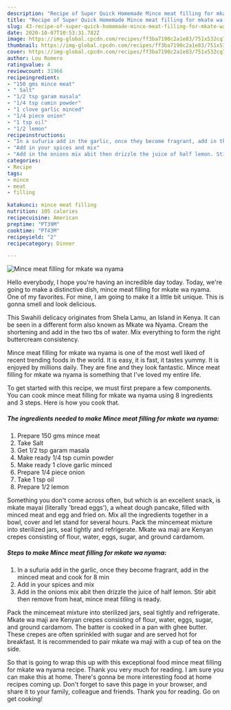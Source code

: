 ```yaml
---
description: "Recipe of Super Quick Homemade Mince meat filling for mkate wa nyama"
title: "Recipe of Super Quick Homemade Mince meat filling for mkate wa nyama"
slug: 43-recipe-of-super-quick-homemade-mince-meat-filling-for-mkate-wa-nyama
date: 2020-10-07T10:53:31.782Z
image: https://img-global.cpcdn.com/recipes/ff3ba7190c2a1e83/751x532cq70/mince-meat-filling-for-mkate-wa-nyama-recipe-main-photo.jpg
thumbnail: https://img-global.cpcdn.com/recipes/ff3ba7190c2a1e83/751x532cq70/mince-meat-filling-for-mkate-wa-nyama-recipe-main-photo.jpg
cover: https://img-global.cpcdn.com/recipes/ff3ba7190c2a1e83/751x532cq70/mince-meat-filling-for-mkate-wa-nyama-recipe-main-photo.jpg
author: Lou Romero
ratingvalue: 4
reviewcount: 31966
recipeingredient:
- "150 gms mince meat"
- " Salt"
- "1/2 tsp garam masala"
- "1/4 tsp cumin powder"
- "1 clove garlic minced"
- "1/4 piece onion"
- "1 tsp oil"
- "1/2 lemon"
recipeinstructions:
- "In a sufuria add in the garlic, once they become fragrant, add in the minced meat and cook for 8 min"
- "Add in your spices and mix"
- "Add in the onions mix abit then drizzle the juice of half lemon. Stir abit then remove from heat, mince meat filling is ready."
categories:
- Recipe
tags:
- mince
- meat
- filling

katakunci: mince meat filling 
nutrition: 105 calories
recipecuisine: American
preptime: "PT39M"
cooktime: "PT43M"
recipeyield: "2"
recipecategory: Dinner

---
```



![Mince meat filling for mkate wa nyama](https://img-global.cpcdn.com/recipes/ff3ba7190c2a1e83/751x532cq70/mince-meat-filling-for-mkate-wa-nyama-recipe-main-photo.jpg)

Hello everybody, I hope you're having an incredible day today. Today, we're going to make a distinctive dish, mince meat filling for mkate wa nyama. One of my favorites. For mine, I am going to make it a little bit unique. This is gonna smell and look delicious.

This Swahili delicacy originates from Shela Lamu, an Island in Kenya. It can be seen in a different form also known as Mkate wa Nyama. Cream the shortening and add in the two tbs of water. Mix everything to form the right buttercream consistency.

Mince meat filling for mkate wa nyama is one of the most well liked of recent trending foods in the world. It is easy, it is fast, it tastes yummy. It is enjoyed by millions daily. They are fine and they look fantastic. Mince meat filling for mkate wa nyama is something that I've loved my entire life.


To get started with this recipe, we must first prepare a few components. You can cook mince meat filling for mkate wa nyama using 8 ingredients and 3 steps. Here is how you cook that.

<!--inarticleads1-->

##### The ingredients needed to make Mince meat filling for mkate wa nyama:

1. Prepare 150 gms mince meat
1. Take  Salt
1. Get 1/2 tsp garam masala
1. Make ready 1/4 tsp cumin powder
1. Make ready 1 clove garlic minced
1. Prepare 1/4 piece onion
1. Take 1 tsp oil
1. Prepare 1/2 lemon


Something you don&#39;t come across often, but which is an excellent snack, is mkate mayai (literally &#39;bread eggs&#39;), a wheat dough pancake, filled with minced meat and egg and fried on. Mix all the ingredients together in a bowl, cover and let stand for several hours. Pack the mincemeat mixture into sterilized jars, seal tightly and refrigerate. Mkate wa maji are Kenyan crepes consisting of flour, water, eggs, sugar, and ground cardamom. 

<!--inarticleads2-->

##### Steps to make Mince meat filling for mkate wa nyama:

1. In a sufuria add in the garlic, once they become fragrant, add in the minced meat and cook for 8 min
1. Add in your spices and mix
1. Add in the onions mix abit then drizzle the juice of half lemon. Stir abit then remove from heat, mince meat filling is ready.


Pack the mincemeat mixture into sterilized jars, seal tightly and refrigerate. Mkate wa maji are Kenyan crepes consisting of flour, water, eggs, sugar, and ground cardamom. The batter is cooked in a pan with ghee butter. These crepes are often sprinkled with sugar and are served hot for breakfast. It is recommended to pair mkate wa maji with a cup of tea on the side. 

So that is going to wrap this up with this exceptional food mince meat filling for mkate wa nyama recipe. Thank you very much for reading. I am sure you can make this at home. There's gonna be more interesting food at home recipes coming up. Don't forget to save this page in your browser, and share it to your family, colleague and friends. Thank you for reading. Go on get cooking!
